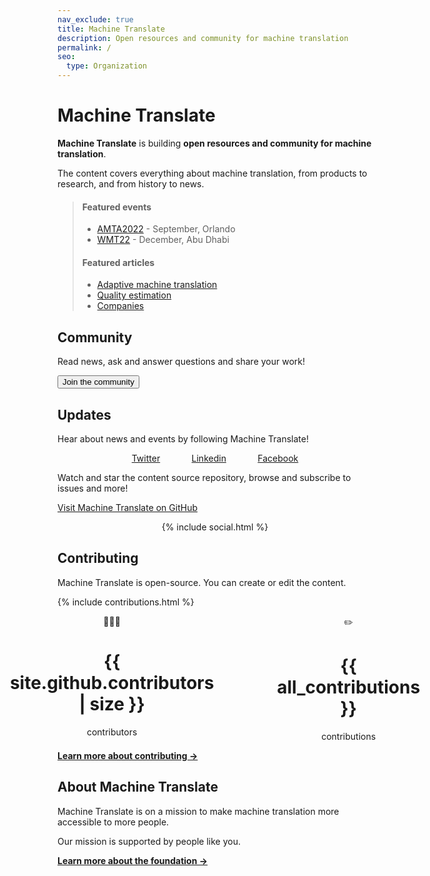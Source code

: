 ```yaml
---
nav_exclude: true
title: Machine Translate
description: Open resources and community for machine translation
permalink: /
seo:
  type: Organization
---
```


# Machine Translate

**Machine Translate** is building **open resources and community for machine translation**.

The content covers everything about machine translation, from products to research, and from history to news.

> #### Featured events
> - [AMTA2022](/amta2022) - September, Orlando
> - [WMT22](/wmt22) - December, Abu Dhabi
> #### Featured articles
> - [Adaptive machine translation](/customisation/adaptive.md)
> - [Quality estimation](/quality/quality-estimation.md)
> - [Companies](/industry/companies.md)


## Community

Read news, ask and answer questions and share your work!

<button data-tf-slider="ndac7OIs" data-tf-width="550" data-tf-iframe-props="title=Machine Translate | Open resources and community for machine translation" data-tf-medium="snippet">
   Join the community
</button>
<script src="//embed.typeform.com/next/embed.js"></script>


## Updates

Hear about news and events by following Machine Translate!

<div style="display: flex; justify-content: center; gap: 10%;">
  <div>
    <a href="https://twitter.com/machtranslate">Twitter</a>
  </div>
  <div>
    <a href="https://linkedin.com/company/machinetranslate">Linkedin</a>
  </div>
  <div>
    <a href="https://facebook.com/machinetranslate">Facebook</a>
  </div>
</div>

Watch and star the content source repository, browse and subscribe to issues and more!

[Visit Machine Translate on GitHub](https://github.com/machinetranslate)

<center>
  {% include social.html %}
</center>


## Contributing

Machine Translate is open-source.
You can create or edit the content.

{% include contributions.html %}

<div style="display: flex; justify-content: center; gap: 20%;">
  <div>
    <center>
      👩🏻‍💻
      <h1>{{ site.github.contributors | size }}</h1>
      contributors
    </center>
  </div>
  <div>
    <center>
      ✏️
      <h1>{{ all_contributions }}</h1>
      contributions
    </center>
  </div>
</div>

[**Learn more about contributing →**](/contributing/contributing.md)


## About Machine Translate

Machine Translate is on a mission to make machine translation more accessible to more people.

Our mission is supported by people like you.

[**Learn more about the foundation →**](/about.md)
